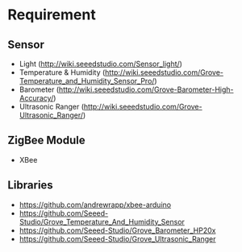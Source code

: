 # Requirement

## Sensor
- Light (http://wiki.seeedstudio.com/Sensor_light/)
- Temperature & Humidity (http://wiki.seeedstudio.com/Grove-Temperature_and_Humidity_Sensor_Pro/)
- Barometer (http://wiki.seeedstudio.com/Grove-Barometer-High-Accuracy/)
- Ultrasonic Ranger (http://wiki.seeedstudio.com/Grove-Ultrasonic_Ranger/)

## ZigBee Module
- XBee

## Libraries
- https://github.com/andrewrapp/xbee-arduino
- https://github.com/Seeed-Studio/Grove_Temperature_And_Humidity_Sensor
- https://github.com/Seeed-Studio/Grove_Barometer_HP20x
- https://github.com/Seeed-Studio/Grove_Ultrasonic_Ranger
